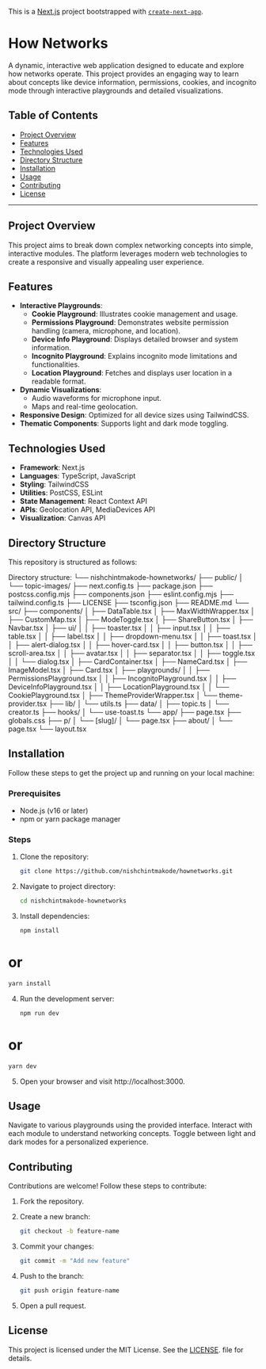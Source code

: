 This is a [Next.js](https://nextjs.org) project bootstrapped with [`create-next-app`](https://nextjs.org/docs/app/api-reference/cli/create-next-app).

# How Networks

A dynamic, interactive web application designed to educate and explore how networks operate. This project provides an engaging way to learn about concepts like device information, permissions, cookies, and incognito mode through interactive playgrounds and detailed visualizations.

## Table of Contents
- [Project Overview](#project-overview)
- [Features](#features)
- [Technologies Used](#technologies-used)
- [Directory Structure](#directory-structure)
- [Installation](#installation)
- [Usage](#usage)
- [Contributing](#contributing)
- [License](#license)

---

## Project Overview
This project aims to break down complex networking concepts into simple, interactive modules. The platform leverages modern web technologies to create a responsive and visually appealing user experience.

## Features
- **Interactive Playgrounds**:
  - **Cookie Playground**: Illustrates cookie management and usage.  
  - **Permissions Playground**: Demonstrates website permission handling (camera, microphone, and location).
  - **Device Info Playground**: Displays detailed browser and system information.
  - **Incognito Playground**: Explains incognito mode limitations and functionalities.
  - **Location Playground**: Fetches and displays user location in a readable format.
- **Dynamic Visualizations**: 
  - Audio waveforms for microphone input.
  - Maps and real-time geolocation.
- **Responsive Design**: Optimized for all device sizes using TailwindCSS.
- **Thematic Components**: Supports light and dark mode toggling.

## Technologies Used
- **Framework**: Next.js
- **Languages**: TypeScript, JavaScript
- **Styling**: TailwindCSS
- **Utilities**: PostCSS, ESLint
- **State Management**: React Context API
- **APIs**: Geolocation API, MediaDevices API
- **Visualization**: Canvas API

## Directory Structure

This repository is structured as follows:

Directory structure:
└── nishchintmakode-hownetworks/
    ├── public/
    │   └── topic-images/
    ├── next.config.ts
    ├── package.json
    ├── postcss.config.mjs
    ├── components.json
    ├── eslint.config.mjs
    ├── tailwind.config.ts
    ├── LICENSE
    ├── tsconfig.json
    ├── README.md
    └── src/
        ├── components/
        │   ├── DataTable.tsx
        │   ├── MaxWidthWrapper.tsx
        │   ├── CustomMap.tsx
        │   ├── ModeToggle.tsx
        │   ├── ShareButton.tsx
        │   ├── Navbar.tsx
        │   ├── ui/
        │   │   ├── toaster.tsx
        │   │   ├── input.tsx
        │   │   ├── table.tsx
        │   │   ├── label.tsx
        │   │   ├── dropdown-menu.tsx
        │   │   ├── toast.tsx
        │   │   ├── alert-dialog.tsx
        │   │   ├── hover-card.tsx
        │   │   ├── button.tsx
        │   │   ├── scroll-area.tsx
        │   │   ├── avatar.tsx
        │   │   ├── separator.tsx
        │   │   ├── toggle.tsx
        │   │   └── dialog.tsx
        │   ├── CardContainer.tsx
        │   ├── NameCard.tsx
        │   ├── ImageModel.tsx
        │   ├── Card.tsx
        │   ├── playgrounds/
        │   │   ├── PermissionsPlayground.tsx
        │   │   ├── IncognitoPlayground.tsx
        │   │   ├── DeviceInfoPlayground.tsx
        │   │   ├── LocationPlayground.tsx
        │   │   └── CookiePlayground.tsx
        │   ├── ThemeProviderWrapper.tsx
        │   └── theme-provider.tsx
        ├── lib/
        │   └── utils.ts
        ├── data/
        │   ├── topic.ts
        │   └── creator.ts
        ├── hooks/
        │   └── use-toast.ts
        └── app/
            ├── page.tsx
            ├── globals.css
            ├── p/
            │   └── [slug]/
            │       └── page.tsx
            ├── about/
            │   └── page.tsx
            └── layout.tsx

## Installation
Follow these steps to get the project up and running on your local machine:

### Prerequisites
- Node.js (v16 or later)
- npm or yarn package manager

### Steps
1. Clone the repository:
   ```bash
   git clone https://github.com/nishchintmakode/hownetworks.git
   ```

2. Navigate to project directory:
   ```bash
   cd nishchintmakode-hownetworks
   ```

3. Install dependencies:
   ```bash
   npm install
   ```
# or
   ```bash
   yarn install
   ```

4. Run the development server:
   ```bash
   npm run dev
   ```
# or
   ```bash
   yarn dev
   ```

5. Open your browser and visit http://localhost:3000.

## Usage
Navigate to various playgrounds using the provided interface.
Interact with each module to understand networking concepts.
Toggle between light and dark modes for a personalized experience.

## Contributing
Contributions are welcome! Follow these steps to contribute:

1. Fork the repository.
2. Create a new branch:
   ```bash
   git checkout -b feature-name
   ```

3. Commit your changes:
   ```bash
   git commit -m "Add new feature"
   ```

4. Push to the branch:
   ```bash
   git push origin feature-name
   ```

5. Open a pull request.

## License
This project is licensed under the MIT License. See the [LICENSE](https://github.com/cope-ai/hownetworks/blob/main/LICENSE.md). file for details.